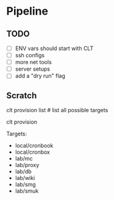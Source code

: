 # Pipeline

## TODO

- [ ] ENV vars should start with CLT
- [ ] ssh configs
- [ ] more net tools
- [ ] server setups
- [ ] add a "dry run" flag

## Scratch

clt provision list # list all possible targets

clt provision <target>

Targets:

- local/cronbook
- local/cronbox
- lab/mc
- lab/proxy
- lab/db
- lab/wiki
- lab/smg
- lab/smuk
